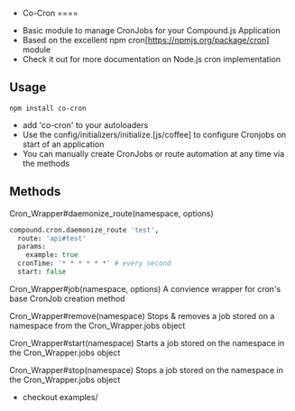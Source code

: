 - Co-Cron
====
* Basic module to manage CronJobs for your Compound.js Application
* Based on the excellent npm cron[https://npmjs.org/package/cron] module
* Check it out for more documentation on Node.js cron implementation

Usage
-------------
```
npm install co-cron
```
* add 'co-cron' to your autoloaders
* Use the config/initializers/initialize.[js/coffee] to configure Cronjobs on start of an application
* You can manually create CronJobs or route automation at any time via the methods

Methods
--------------

Cron_Wrapper#daemonize_route(namespace, options)

  ```coffeescript
  compound.cron.daemonize_route 'test',
    route: 'api#test'
    params:
      example: true
    cronTime: '* * * * * *' # every second
    start: false
  ```

Cron_Wrapper#job(namespace, options)
A convience wrapper for cron's base CronJob creation method

Cron_Wrapper#remove(namespace)
Stops & removes a job stored on a namespace from the Cron_Wrapper.jobs object

Cron_Wrapper#start(namespace)
Starts a job stored on the namespace in the Cron_Wrapper.jobs object

Cron_Wrapper#stop(namespace)
Stops a job stored on the namespace in the Cron_Wrapper.jobs object
  

* checkout examples/
